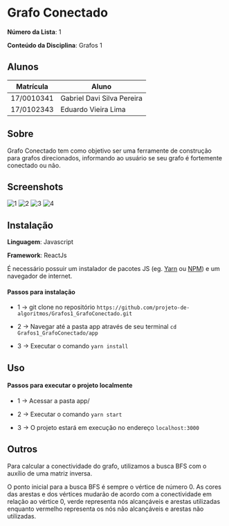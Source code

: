 
# Grafo Conectado

  

  

**Número da Lista**: 1<br>

  

**Conteúdo da Disciplina**: Grafos 1<br>

  

  

## Alunos

  

|Matrícula | Aluno |
| -- | -- |
| 17/0010341 | Gabriel Davi Silva Pereira |
| 17/0102343 | Eduardo Vieira Lima |

  

  

## Sobre

  

Grafo Conectado tem como objetivo ser uma ferramente de construção para grafos direcionados, informando ao usuário se seu grafo é fortemente conectado ou não.

  

  

## Screenshots

  

![1](https://i.imgur.com/Ja7zfNT.jpg)
![2](https://i.imgur.com/dCjiZBP.jpeg)
 ![3](https://i.imgur.com/w4wBni6.jpg)
 ![4](https://i.imgur.com/g69pJNO.jpg)

## Instalação

  

**Linguagem**: Javascript<br>

  

**Framework**: ReactJs<br>

  

É necessário possuir um instalador de pacotes JS (eg. [Yarn](https://yarnpkg.com/) ou [NPM](https://www.npmjs.com/)) e um navegador de internet.

  

#### Passos para instalação

- 1 -> git clone no repositório ```https://github.com/projeto-de-algoritmos/Grafos1_GrafoConectado.git```

  

- 2 -> Navegar até a pasta app através de seu terminal ```cd Grafos1_GrafoConectado/app```

  

- 3 -> Executar o comando ```yarn install```

  

## Uso

  

#### Passos para executar o projeto localmente

- 1 -> Acessar a pasta app/

  

- 2 -> Executar o comando ```yarn start```

  

- 3 -> O projeto estará em execução no endereço ```localhost:3000```

  

## Outros

Para calcular a conectividade do grafo, utilizamos a busca BFS com o auxílio de uma matriz inversa.

O ponto inicial para a busca BFS é sempre o vértice de número 0. As cores das arestas e dos vértices mudarão de acordo com a conectividade em relação ao vértice 0, verde representa nós alcançáveis e arestas utilizadas enquanto vermelho representa os nós não alcançáveis e arestas não utilizadas.